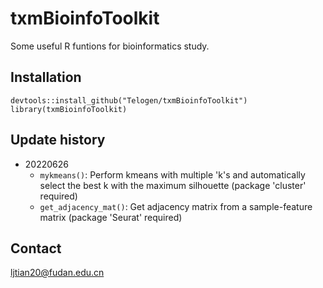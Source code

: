 # txmBioinfoToolkit

Some useful R funtions for bioinformatics study.

## Installation
```
devtools::install_github("Telogen/txmBioinfoToolkit")
library(txmBioinfoToolkit)
```

## Update history
- 20220626
  - `mykmeans()`: Perform kmeans with multiple 'k's and automatically select the best k with the maximum silhouette (package 'cluster' required)
  - `get_adjacency_mat()`: Get adjacency matrix from a sample-feature matrix (package 'Seurat' required)

## Contact
ljtian20@fudan.edu.cn
